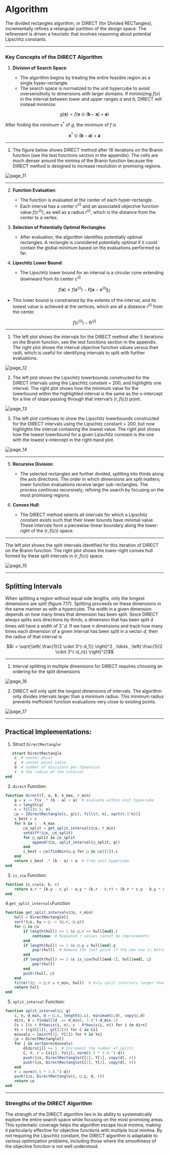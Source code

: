 # Algorithm 
 
The divided rectangles algorithm, or DIRECT (for DIvided RECTangles), incrementally refines a retangular partition of the design space. The refinement is driven a heuristic that involves reasoning about potential Lipschitz constants.

---
### Key Concepts of the DIRECT Algorithm

1. **Division of Search Space**:
   
   - The algorithm begins by treating the entire feasible region as a single hyper-rectangle.
   - The search space is normalized to the unit hypercube to avoid oversensitivity to dimensions with larger domains. If minimizing $f(x)$ in the interval between lower and upper ranges $a$ and $b$, DIRECT will instead minimize:
  
  ```math
   g(\mathbf{x}) = f(\mathbf{x} \odot (\mathbf{b} - \mathbf{a}) + \mathbf{a})
```

After finding the minimum $x^*$ of $g$, the minimum of $f$ is

```math
\mathbf{x}^* \odot (\mathbf{b} - \mathbf{a}) + \mathbf{a}
```
---

1. The figure below shows DIRECT method after 16 iterations on the Branin function (see the test functions section in the appendix). The cells are much denser around the minima of the Branin function because the DIRECT method is designed to increase resolution in promising regions.

![page_11](https://github.com/user-attachments/assets/b833bedd-41aa-40c5-a27f-26188a171797)

---

2. **Function Evaluation**:
   - The function is evaluated at the center of each hyper-rectangle.
   - Each interval has a center $c^{(i)}$  and an associated objective function value $f(c^{(i)})$, as well as a radius $r^{(i)}$, which is the distance from the center to a vertex.

3. **Selection of Potentially Optimal Rectangles**:
   - After evaluation, the algorithm identifies potentially optimal rectangles. A rectangle is considered potentially optimal if it could contain the global minimum based on the evaluations performed so far.

4. **Lipschitz Lower Bound**:
   - The Lipschitz lower bound for an interval is a circular cone extending downward from its center $c^{(i)}$
   
```math
f(\mathbf{x}) \geq f(\mathbf{c}^{(i)}) - \ell \|\mathbf{x} - \mathbf{c}^{(i)}\|_2
```
   - This lower bound is constrained by the extents of the interval, and its lowest value is achieved at the vertices, which are all a distance $r^{(i)}$ from the center.
     
```math
f(c^{(i)}) - \ell r^{(i)}
```
---

1. The left plot shows the intervals for the DIRECT method after 5 iterations on the Branin function, see the test functions section in the appendix. The right plot shows the interval objective function values versus their radii, which is useful for identifying intervals to split with further evaluations.

![page_12](https://github.com/user-attachments/assets/34da1f5e-c983-45cc-8b6c-531184d4b756)

2. The left plot shows the Lipschitz lowerbounds constructed for the DIRECT intervals using the Lipschitz constant = 200, and highlights one interval. The right plot shows how the minimum value for the lowerbound within the highlighted interval is the same as the x-intercept for a line of slope passing through that interval’s $(r, f(c))$ point.

![page_13](https://github.com/user-attachments/assets/f023e6b0-ee8a-48fb-a8b6-c1b68d819377)

3. The left plot continues to show the Lipschitz lowerbounds constructed for the DIRECT intervals using the Lipschitz constant = 200, but now highlights the interval containing the lowest value. The right plot shows how the lowest lowerbound for a given Lipschitz constant is the one with the lowest x-intercept in the right-hand plot.

![page_14](https://github.com/user-attachments/assets/7df39f70-2ef2-4eaa-a5de-54f93d21e653)

---

5. **Recursive Division**:
   - The selected rectangles are further divided, splitting into thirds along the axis directions. The order in which dimensions are split matters; lower function evaluations receive larger sub-rectangles. The process continues recursively, refining the search by focusing on the most promising regions.

6. **Convex Hull**:
   - The DIRECT method selects all intervals for which a Lipschitz constant exists such that their lower bounds have minimal value. These intervals form a piecewise-linear boundary along the lower-right of the $(r, f(c))$ space.

---

The left plot shows the split intervals identified for this iteration of DIRECT on the Branin function. The right plot shows the lower-right convex hull formed by these split intervals in $(r, f(c))$ space.

![page_15](https://github.com/user-attachments/assets/5142788b-814e-4221-b50f-1746672278df)

---

## Splitting Intervals

When splitting a region without equal side lengths, only the longest dimensions are split (figure 7.17). Splitting proceeds on these dimensions in the same manner as with a hypercube. The width in a given dimension depends on how many times that dimension has been split. Since DIRECT always splits axis directions by thirds, a dimension
that has been split d times will have a width of $3^−d$. If we have $n$ dimensions and track how many times each dimension of a given interval has been split in a vector $d$, then the radius of that interval is

```math
r = \sqrt{\left( \frac{1}{2 \cdot 3^{-d_1}} \right)^2 , \ldots , \left( \frac{1}{2 \cdot 3^{-d_n}} \right)^2}
```
---
1. Interval splitting in multiple dimensions for DIRECT requires choosing an ordering for the split dimensions

![page_16](https://github.com/user-attachments/assets/962993d9-372a-4733-9d1f-0260cdacdff1)

2. DIRECT will only split the longest dimensions of intervals.  The algorithm only divides intervals larger than a minimum radius. This minimum radius prevents inefficient function evaluations very close to existing points.

![page_17](https://github.com/user-attachments/assets/99caea66-02b5-4371-90e2-69305c035ddf)

---
## Practical Implementations: 

1. Struct `DirectRectangle`:

```julia
   struct DirectRectangle
    c  # center point
    y  # center point value
    d  # number of divisions per dimension
    r  # the radius of the interval
end
```

2. `direct` Function:

```julia
function direct(f, a, b, k_max, r_min)
    g = x -> f(x .* (b - a) + a)  # evaluate within unit hypercube
    n = length(a)
    c = fill(0.5, n)
    □s = [DirectRectangle(c, g(c), fill(0, n), sqrt(0.5^n))]
    c_best = c
    for k in 1 : k_max
        □s_split = get_split_intervals(□s, r_min)
        setdiff!(□s, □s_split)
        for □_split in □s_split
            append!(□s, split_interval(□_split, g))
        end
        c_best = □s[findmin(□.y for □ in □s)[2]].c
    end
    return c_best .* (b - a) + a  # from unit hypercube
end
```
3. `is_ccw` Function:
   
```julia
function is_ccw(a, b, c)
    return a.r * (b.y - c.y) - a.y * (b.r - c.r) + (b.r * c.y - b.y * c.r) < 1e-6
end
```
4.`get_split_intervals`Function

```julia
function get_split_intervals(□s, r_min)
    hull = DirectRectangle[]
    sort!(□s, by = □ -> (□.r, □.y))
    for □ in □s
        if length(hull) >= 1 && □.r == hull[end].r
            continue  # Repeated r values cannot be improvements
        end
        if length(hull) >= 1 && □.y ≤ hull[end].y
            pop!(hull)  # Remove the last point if the new one is better
        end
        if length(hull) >= 2 && is_ccw(hull[end-1], hull[end], □)
            pop!(hull)
        end
        push!(hull, □)
    end
    filter!(□ -> □.r ≥ r_min, hull)  # Only split intervals larger than the minimum radius
    return hull
end
```
5. `split_interval` Function:

```julia
function split_interval(□, g)
    c, n, d_min, d = □.c, length(□.c), minimum(□.d), copy(□.d)
    dirs, δ = findall(d .== d_min), 3.0^(-d_min-1)
    Cs = [(c + δ*basis(i, n), c - δ*basis(i, n)) for i in dirs]
    Ys = [(g(C[1]), g(C[2])) for C in Cs]
    minvals = [min(Y[1], Y[2]) for Y in Ys]
    □s = DirectRectangle[]
    for j in sortperm(minvals)
        d[dirs[j]] += 1  # Increment the number of splits
        C, Y, r = Cs[j], Ys[j], norm(0.5 * 3.0.^(-d))
        push!(□s, DirectRectangle(C[1], Y[1], copy(d), r))
        push!(□s, DirectRectangle(C[2], Y[2], copy(d), r))
    end
    r = norm(0.5 * 3.0.^(-d))
    push!(□s, DirectRectangle(c, □.y, d, r))
    return □s
end
```
---

### Strengths of the DIRECT Algorithm
The strength of the DIRECT algorithm lies in its ability to systematically explore the entire search space while focusing on the most promising areas. This systematic coverage helps the algorithm escape local minima, making it particularly effective for objective functions with multiple local minima.
By not requiring the Lipschitz constant, the DIRECT algorithm is adaptable to various optimization problems, including those where the smoothness of the objective function is not well understood.

